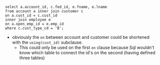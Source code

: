 ```mysql
select a.account_id, c.fed_id, e.fname, e.lname
from account a inner join customer c
on a.cust_id = c.cust_id
inner join employee e
on a.open_emp_id = e.emp_id
where c.cust_type_cd = 'B';
```

* obviously the `on` between account and customer could be shortened
with the `using(cust_id)` subclause.
  * This could only be used on the first `on` clause because Sql
  wouldn't know which table to connect the id's on the second (having defined
  three tables)
